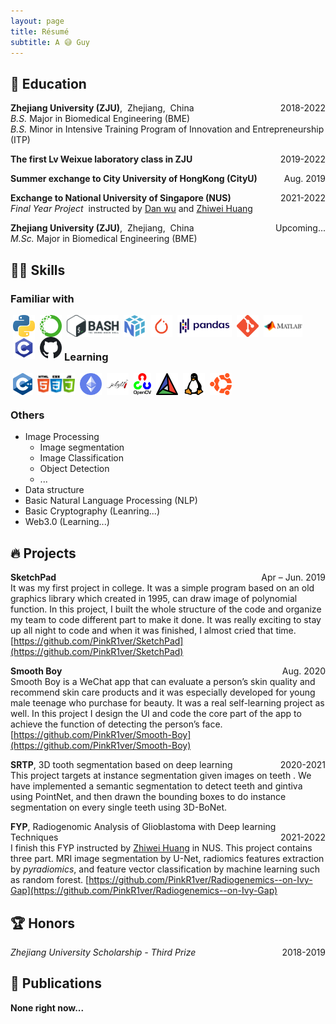 ```yaml
---
layout: page
title: Résumé
subtitle: A 😅 Guy
---
```


<!--
<span style="float: right; "><a href="{{ '/assets/resume.pdf' | prepend: site.baseurl }}"><strong>> Download as PDF</strong></a> </span>
<br>
-->

## 📐 Education

**Zhejiang University (ZJU)**,&nbsp;&nbsp;Zhejiang,&nbsp;&nbsp;China <span style="float: right; ">2018-2022</span> <br>
*B.S.* Major in Biomedical Engineering (BME) <br>
*B.S.* Minor in Intensive Training Program of Innovation and Entrepreneurship (ITP)

**The first Lv Weixue laboratory class in ZJU** <span style="float: right; ">2019-2022</span>  

**Summer exchange to City University of HongKong (CityU)** <span style="float: right; ">Aug. 2019</span>

**Exchange to National University of Singapore (NUS)** <span style="float: right; ">2021-2022</span> <br>
*Final Year Project* &nbsp;instructed by [Dan wu](https://person.zju.edu.cn/en/danwu) and [Zhiwei Huang](https://cde.nus.edu.sg/bme/staff/dr-huang-zhiwei/)

**Zhejiang University (ZJU)**,&nbsp;&nbsp;Zhejiang,&nbsp;&nbsp;China <span style="float: right; ">Upcoming...</span> <br>
*M.Sc.* Major in Biomedical Engineering (BME)

## 🤹🏽 Skills
### **Familiar with**
<img align="left" alt="python" height="35px" style="margin:0px 4px" src="/assets/img/skills/python.png" />
<img align="left" alt="anaconda" height="35px" style="margin:0px 4px" src="/assets/img/skills/anaconda.png" />
<img align="left" alt="bash" height="35px" style="margin:0px 4px" src="/assets/img/skills/bash.png" />
<img align="left" alt="numpy" height="35px" style="margin:0px 4px" src="/assets/img/skills/numpy.png" />
<img align="left" alt="pytorch" height="35px" style="margin:0px 4px" src="/assets/img/skills/pytorch.png" />
<img align="left" alt="pandas" height="35px" style="margin:0px 4px" src="/assets/img/skills/pandas.png" />
<img align="left" alt="git" height="35px" style="margin:0px 4px" src="/assets/img/skills/git.png" />
<img align="left" alt="matlab" height="35px" style="margin:0px 4px" src="/assets/img/skills/matlab.png" />
<img align="left" alt="c" height="35px" style="margin:0px 4px" src="/assets/img/skills/c.webp" />
<img align="left" alt="github" height="35px" style="margin:0px 4px" src="/assets/img/skills/github.svg" />
<br>
<br>

### **Learning**
<img align="left" alt="c++" height="35px" style="margin:0px 4px" src="/assets/img/skills/c++.png" />
<img align="left" alt="front" height="35px" style="margin:0px 4px" src="/assets/img/skills/front.png" />
<img align="left" alt="eth" height="35px" style="margin:0px 4px" src="/assets/img/skills/eth.png" />
<img align="left" alt="jekyll" height="35px" style="margin:0px 4px" src="/assets/img/skills/jekyll.webp" />
<img align="left" alt="opencv" height="35px" style="margin:0px 4px" src="/assets/img/skills/opencv.png" />
<img align="left" alt="cmake" height="35px" style="margin:0px 4px" src="/assets/img/skills/cmake.webp" />
<img align="left" alt="linux" height="35px" style="margin:0px 4px" src="/assets/img/skills/linux.png" />
<img align="left" alt="Ubuntu" height="35px" style="margin:0px 4px" src="/assets/img/skills/ubuntu.png" /> 
<br>
<br>

### **Others**
* Image Processing
  * Image segmentation
  * Image Classification
  * Object Detection
  * ...
* Data structure
* Basic Natural Language Processing (NLP)
* Basic Cryptography (Leanring...)
* Web3.0 (Learning...)

## 🔥 Projects
**SketchPad** <span style="float: right; ">Apr – Jun. 2019</span> <br>
It was my first project in college. It was a simple program based on an old graphics library which created in 1995, can draw image of polynomial function. In this project, I built the whole structure of the code and organize my team to code different part to make it done. It was really exciting to stay up all night to code and when it was finished, I almost cried that time. [https://github.com/PinkR1ver/SketchPad](https://github.com/PinkR1ver/SketchPad)

**Smooth Boy** <span style="float: right; ">Aug. 2020</span> <br>
Smooth Boy is a WeChat app that can evaluate a person’s skin quality and recommend skin care products and it was especially developed for young male teenage who purchase for beauty. It was a real self-learning project as well. In this project I design the UI and code the core part of the app to achieve the function of detecting the person’s face. [https://github.com/PinkR1ver/Smooth-Boy](https://github.com/PinkR1ver/Smooth-Boy)

**SRTP**, 3D tooth segmentation based on deep learning <span style="float: right; ">2020-2021</span> <br> 
This project targets at instance segmentation given images on teeth . We have implemented a semantic segmentation to detect teeth and gintiva using PointNet, and then drawn the bounding boxes to do instance segmentation on every single teeth using 3D-BoNet.

**FYP**, Radiogenomic Analysis of Glioblastoma with Deep learning Techniques <span style="float: right; ">2021-2022</span> <br>
I finish this FYP instructed by [Zhiwei Huang](https://cde.nus.edu.sg/bme/staff/dr-huang-zhiwei/) in NUS. This project contains three part. MRI image segmentation by U-Net, radiomics features extraction by *pyradiomics*, and feature vector classification by machine learning such as random forest. [https://github.com/PinkR1ver/Radiogenemics--on-Ivy-Gap](https://github.com/PinkR1ver/Radiogenemics--on-Ivy-Gap)

## 🏆 Honors
*Zhejiang University Scholarship - Third Prize*  <span style="float: right; ">2018-2019</span>

## 📰 Publications
**None right now...**

